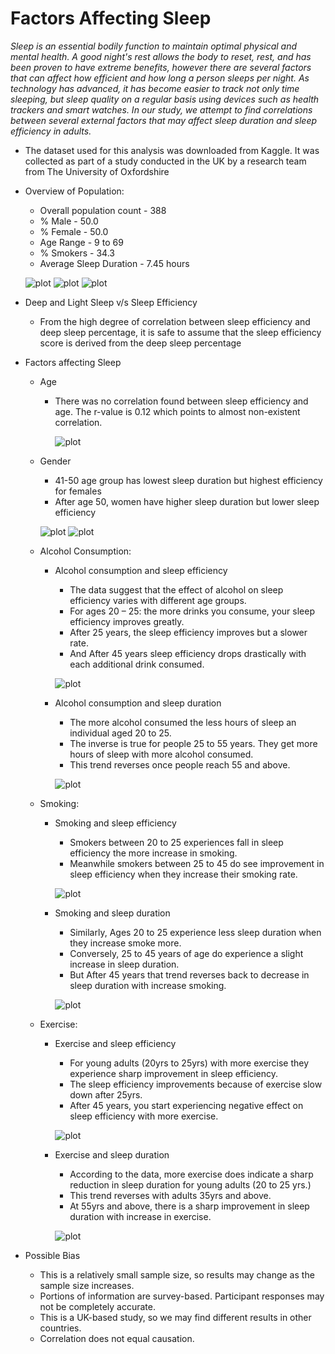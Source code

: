 # Factors Affecting Sleep

*Sleep is an essential bodily function to maintain optimal physical and mental health. A good night's rest allows the body to reset, rest, and has been proven to have extreme benefits, however there are several factors that can affect how efficient and how long a person sleeps per night. As technology has advanced, it has become easier to track not only time sleeping, but sleep quality on a regular basis using devices such as health trackers and smart watches.
 In our study, we attempt to find correlations between several external factors that may affect sleep duration and sleep efficiency in adults.*

 *  The dataset used for this analysis was downloaded from Kaggle. It was collected as part of a study conducted in the UK by a research team from The University of Oxfordshire

 *  Overview of Population:
    - Overall population count - 388 
    - % Male - 50.0
    - % Female - 50.0
    - Age Range - 9 to 69
    - % Smokers - 34.3
    - Average Sleep Duration - 7.45 hours

    ![plot](Output/gender_overview.png)
    ![plot](Output/age_overview.png)
    ![plot](Output/smoking_overview.png)


*   Deep and Light Sleep v/s Sleep Efficiency
    -   From the high degree of correlation between sleep efficiency and deep sleep percentage, it is safe to assume that the sleep efficiency score is derived from the deep sleep percentage



*   Factors affecting Sleep
    -   Age
        - There was no correlation found between sleep efficiency and age. The r-value is 0.12 which points to almost non-existent correlation.

            ![plot](Output/age_summary.png)
    -   Gender
        - 41-50 age group has lowest sleep duration but highest efficiency for females
        - After age 50, women have higher sleep duration but lower sleep efficiency
        
        ![plot](Output/age_vs_duration.png)
        ![plot](Output/age_vs_efficiency.png)
    -   Alcohol Consumption:
        - Alcohol consumption and sleep efficiency
            - The data suggest that the effect of alcohol on sleep efficiency varies with different age groups. 
            - For ages 20 – 25: the more drinks you consume, your sleep efficiency improves greatly.
            - After 25 years, the sleep efficiency improves but a slower rate. 
            - And After 45 years sleep efficiency drops drastically with each additional drink consumed.
            
            ![plot](Output/alcohol_vs_efficiency.png)
        - Alcohol consumption and sleep duration
            - The more alcohol consumed the less hours of sleep an individual aged 20 to 25. 
            - The inverse is true for people 25 to 55 years. They get more hours of sleep with more alcohol consumed. 
            - This trend reverses once people reach 55 and above. 
            
            ![plot](Output/alcohol_vs_duration.png)
    -   Smoking:
        - Smoking and sleep efficiency
            - Smokers between 20 to 25 experiences fall in sleep efficiency the more increase in smoking. 
            - Meanwhile smokers between 25 to 45 do see improvement in sleep efficiency when they increase their smoking rate. 
            
            ![plot](Output/smoking_vs_efficiency.png)
        - Smoking and sleep duration
            - Similarly, Ages 20 to 25 experience less sleep duration when they increase smoke more.
            - Conversely, 25 to 45 years of age do experience a slight increase in sleep duration. 
            - But After 45 years that trend reverses back to decrease in sleep duration with increase smoking.
            
            ![plot](Output/smoking_vs_duration.png)
    - Exercise:
        - Exercise and sleep efficiency
            - For young adults (20yrs to 25yrs) with more exercise they experience sharp improvement in sleep efficiency.
            - The sleep efficiency improvements because of exercise slow down after 25yrs.
            - After 45 years, you start experiencing negative effect on sleep efficiency with more exercise.
            
            ![plot](Output/exercise_vs_efficiency.png)
        - Exercise and sleep duration
            - According to the data, more exercise does indicate a sharp reduction in sleep duration for young adults (20 to 25 yrs.)
            - This trend reverses with adults 35yrs and above.
            - At 55yrs and above, there is a sharp improvement in sleep duration with increase in exercise. 
            
            ![plot](Output/exercise_vs_duration.png)


*   Possible Bias
    - This is a relatively small sample size, so results may change as the sample size increases.
    - Portions of information are survey-based. Participant responses may not be completely accurate.
    - This is a UK-based study, so we may find different results in other countries.
    - Correlation does not equal causation.



